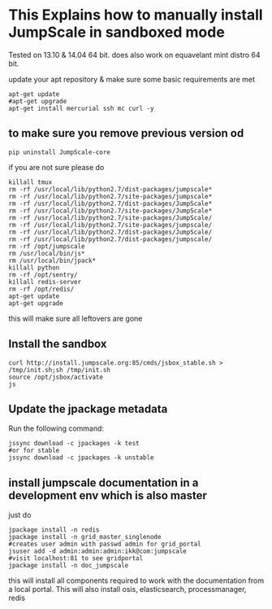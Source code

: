 This Explains how to manually install JumpScale in sandboxed mode
=================================================================

Tested on 13.10 & 14.04 64 bit. does also work on equavelant mint distro
64 bit.

update your apt repository & make sure some basic requirements are met

~~~~ {.sourceCode .python}
apt-get update
#apt-get upgrade
apt-get install mercurial ssh mc curl -y
~~~~

to make sure you remove previous version od
-------------------------------------------

~~~~ {.sourceCode .python}
pip uninstall JumpScale-core
~~~~

if you are not sure please do

~~~~ {.sourceCode .python}
killall tmux
rm -rf /usr/local/lib/python2.7/dist-packages/jumpscale*
rm -rf /usr/local/lib/python2.7/site-packages/jumpscale*
rm -rf /usr/local/lib/python2.7/dist-packages/JumpScale*
rm -rf /usr/local/lib/python2.7/site-packages/JumpScale*
rm -rf /usr/local/lib/python2.7/site-packages/JumpScale/
rm -rf /usr/local/lib/python2.7/site-packages/jumpscale/
rm -rf /usr/local/lib/python2.7/dist-packages/JumpScale/
rm -rf /usr/local/lib/python2.7/dist-packages/jumpscale/
rm -rf /opt/jumpscale
rm /usr/local/bin/js*
rm /usr/local/bin/jpack*
killall python
rm -rf /opt/sentry/
killall redis-server
rm -rf /opt/redis/
apt-get update
apt-get upgrade
~~~~

this will make sure all leftovers are gone

Install the sandbox
-------------------

~~~~ {.sourceCode .python}
curl http://install.jumpscale.org:85/cmds/jsbox_stable.sh > /tmp/init.sh;sh /tmp/init.sh
source /opt/jsbox/activate
js
~~~~

Update the jpackage metadata
----------------------------

Run the following command:

~~~~ {.sourceCode .python}
jssync download -c jpackages -k test
#or for stable
jssync download -c jpackages -k unstable
~~~~

install jumpscale documentation in a development env which is also master
-------------------------------------------------------------------------

just do

~~~~ {.sourceCode .python}
jpackage install -n redis
jpackage install -n grid_master_singlenode
#creates user admin with passwd admin for grid_portal
jsuser add -d admin:admin:admin:ikk@com:jumpscale 
#visit localhost:81 to see gridportal
jpackage install -n doc_jumpscale
~~~~

this will install all components required to work with the documentation
from a local portal. This will also install osis, elasticsearch,
processmanager, redis
